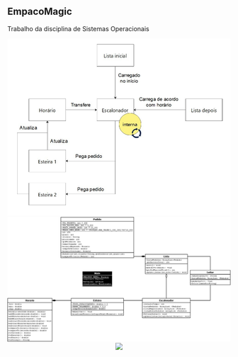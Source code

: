 ## EmpacoMagic
Trabalho da disciplina de Sistemas Operacionais
<p align="center">
	<img src=Modelagens/SO_entrega2_relacoesClasses.png>
	<img src=Modelagens/SO_entrega2.png>
	<img src=gif.gif>
</p>
